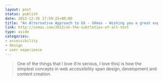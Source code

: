 ```yaml
---
layout: post
status: publish
date: 2012-12-26 17:59:25+00:00
title: "An Alternative Approach to UX - UXmas - Wishing you a great experience through the festive season!"
link: http://uxmas.com/2012/on-the-subtleties-of-alt-text
type: aside
categories:
- accessibility
- design
- user experience
---
```

> One of the things that I love (I’m serious, I love this) is how the simplest concepts in web accessibility span design, development and content creation.